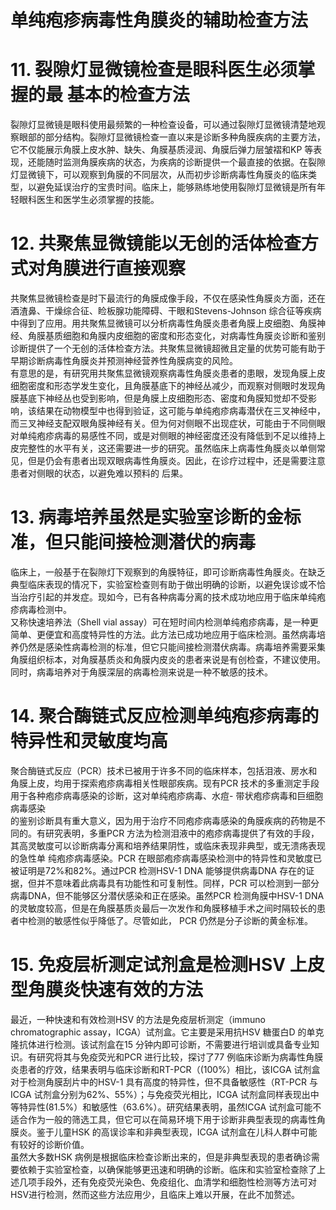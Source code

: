 # 单纯疱疹病毒性角膜炎的辅助检查方法  
# 11.  裂隙灯显微镜检查是眼科医生必须掌握的最 基本的检查方法  
裂隙灯显微镜是眼科使用最频繁的一种检查设备，可以通过裂隙灯显微镜清楚地观察眼部的部分结构。裂隙灯显微镜检查一直以来是诊断多种角膜疾病的主要方法，它不仅能展示角膜上皮水肿、缺失、角膜基质浸润、角膜后弹力层皱褶和KP 等表现，还能随时监测角膜疾病的状态，为疾病的诊断提供一个最直接的依据。在裂隙灯显微镜下，可以观察到角膜的不同层次，从而初步诊断病毒性角膜炎的临床类型，以避免延误治疗的宝贵时间。临床上，能够熟练地使用裂隙灯显微镜是所有年轻眼科医生和医学生必须掌握的技能。  
# 12. 共聚焦显微镜能以无创的活体检查方式对角膜进行直接观察  
共聚焦显微镜检查是时下最流行的角膜成像手段，不仅在感染性角膜炎方面，还在酒渣鼻、干燥综合征、睑板腺功能障碍、干眼和Stevens-Johnson 综合征等疾病中得到了应用。用共聚焦显微镜可以分析病毒性角膜炎患者角膜上皮细胞、角膜神经、角膜基质细胞和角膜内皮细胞的密度和形态变化，对病毒性角膜炎诊断和鉴别诊断提供了一个无创的活体检查方法。共聚焦显微镜超微且定量的优势可能有助于早期诊断病毒性角膜炎并预测神经营养性角膜病变的风险。  
有意思的是，有研究用共聚焦显微镜观察病毒性角膜炎患者的患眼，发现角膜上皮细胞密度和形态学发生变化，且角膜基底下的神经丛减少，而观察对侧眼时发现角膜基底下神经丛也受到影响，但是角膜上皮细胞形态、密度和角膜知觉却不受影响，该结果在动物模型中也得到验证，这可能与单纯疱疹病毒潜伏在三叉神经中，而三叉神经支配双眼角膜神经有关。但为何对侧眼不出现症状，可能由于不同侧眼对单纯疱疹病毒的易感性不同，或是对侧眼的神经密度还没有降低到不足以维持上皮完整性的水平有关，这还需要进一步的研究。虽然临床上病毒性角膜炎以单侧常见，但是仍会有患者出现双眼病毒性角膜炎。因此，在诊疗过程中，还是需要注意患者对侧眼的状态，以避免难以预料的 后果。  
# 13. 病毒培养虽然是实验室诊断的金标准，但只能间接检测潜伏的病毒  
临床上，一般基于在裂隙灯下观察到的角膜特征，即可诊断病毒性角膜炎。在缺乏典型临床表现的情况下，实验室检查则有助于做出明确的诊断，以避免误诊或不恰当治疗引起的并发症。现如今，已有各种病毒分离的技术成功地应用于临床单纯疱疹病毒检测中。  
又称快速培养法（Shell vial assay）可在短时间内检测单纯疱疹病毒，是一种更简单、更便宜和高度特异性的方法。此方法已成功地应用于临床检测。虽然病毒培养仍然是感染性病毒检测的标准，但它只能间接检测潜伏病毒。病毒培养需要采集角膜组织标本，对角膜基质炎和角膜内皮炎的患者来说是有创检查，不建议使用。同时，病毒培养对于角膜深层的病毒检测来说是一种不敏感的技术。  
# 14. 聚合酶链式反应检测单纯疱疹病毒的特异性和灵敏度均高  
聚合酶链式反应（PCR）技术已被用于许多不同的临床样本，包括泪液、房水和角膜上皮，均用于探索疱疹病毒相关性眼部疾病。现有PCR 技术的多重测定手段用于各种疱疹病毒感染的诊断，这对单纯疱疹病毒、水痘- 带状疱疹病毒和巨细胞病毒感染  
的鉴别诊断具有重大意义，因为用于治疗不同疱疹病毒感染的角膜疾病的药物是不同的。有研究表明，多重PCR 方法为检测泪液中的疱疹病毒提供了有效的手段，其高灵敏度可以诊断病毒分离和培养结果阴性，或临床表现非典型，或无溃疡表现的急性单 纯疱疹病毒感染。PCR 在眼部疱疹病毒感染检测中的特异性和灵敏度已被证明是$72\%$和$82\%$。通过PCR 检测HSV-1 DNA 能够提供病毒DNA 存在的证据，但并不意味着此病毒具有功能性和可复制性。同样，PCR 可以检测到一部分病毒DNA，但不能够区分潜伏感染和正在感染。虽然PCR 检测角膜中HSV-1 DNA 的灵敏度较高，但是在角膜基质炎最后一次发作和角膜移植手术之间时隔较长的患者中检测的敏感性似乎降低了。尽管如此， PCR 仍然是分子诊断的黄金标准。  
# 15. 免疫层析测定试剂盒是检测HSV 上皮型角膜炎快速有效的方法  
最近，一种快速和有效检测HSV 的方法是免疫层析测定（immuno chromatographic assay，ICGA）试剂盒。它主要是采用抗HSV 糖蛋白D 的单克隆抗体进行检测。该试剂盒在15 分钟内即可诊断，不需要进行培训或具备专业知识。有研究将其与免疫荧光和PCR 进行比较，探讨了77 例临床诊断为病毒性角膜炎患者的疗效，结果表明与临床诊断和RT-PCR（$(100\%$）相比，该ICGA 试剂盒对于检测角膜刮片中的HSV-1 具有高度的特异性，但不具备敏感性（RT-PCR 与ICGA 试剂盒分别为$62\%$、$55\%$）；与免疫荧光相比，ICGA 试剂盒同样表现出中等特异性$(81.5\%$）和敏感性（$63.6\%$）。研究结果表明，虽然ICGA 试剂盒可能不适合作为一般的筛选工具，但它可以在简易环境下用于诊断非典型表现的病毒性角膜炎。鉴于儿童HSK 的高误诊率和非典型表现，ICGA 试剂盒在儿科人群中可能有较好的诊断价值。  
虽然大多数HSK 病例是根据临床检查诊断出来的，但是非典型表现的患者确诊需要依赖于实验室检查，以确保能够更迅速和明确的诊断。临床和实验室检查除了上述几项手段外，还有免疫荧光染色、免疫组化、血清学和细胞性检测等方法可对HSV进行检测，然而这些方法应用少，且临床上难以开展，在此不加赘述。  
